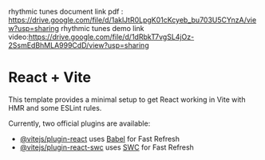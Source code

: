 rhythmic tunes document link pdf : https://drive.google.com/file/d/1aklJtR0LpgK01cKcyeb_bu703U5CYnzA/view?usp=sharing
rhythmic tunes demo link video:https://drive.google.com/file/d/1dRbkT7vgSL4jOz-2SsmEdBhMLA999CdD/view?usp=sharing
# React + Vite

This template provides a minimal setup to get React working in Vite with HMR and some ESLint rules.

Currently, two official plugins are available:

- [@vitejs/plugin-react](https://github.com/vitejs/vite-plugin-react/blob/main/packages/plugin-react/README.md) uses [Babel](https://babeljs.io/) for Fast Refresh
- [@vitejs/plugin-react-swc](https://github.com/vitejs/vite-plugin-react-swc) uses [SWC](https://swc.rs/) for Fast Refresh

